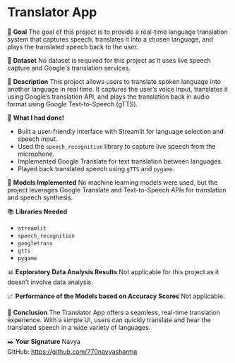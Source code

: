 # Translator App

🎯 **Goal**
The goal of this project is to provide a real-time language translation system that captures speech, translates it into a chosen language, and plays the translated speech back to the user.

🧵 **Dataset**
No dataset is required for this project as it uses live speech capture and Google's translation services.

🧾 **Description**
This project allows users to translate spoken language into another language in real time. It captures the user’s voice input, translates it using Google’s translation API, and plays the translation back in audio format using Google Text-to-Speech (gTTS).

🧮 **What I had done!**
- Built a user-friendly interface with Streamlit for language selection and speech input.
- Used the `speech_recognition` library to capture live speech from the microphone.
- Implemented Google Translate for text translation between languages.
- Played back translated speech using `gTTS` and `pygame`.

🚀 **Models Implemented**
No machine learning models were used, but the project leverages Google Translate and Text-to-Speech APIs for translation and speech synthesis.

📚 **Libraries Needed**
- `streamlit`
- `speech_recognition`
- `googletrans`
- `gtts`
- `pygame`

📊 **Exploratory Data Analysis Results**
Not applicable for this project as it doesn’t involve data analysis.

📈 **Performance of the Models based on Accuracy Scores**
Not applicable.

📢 **Conclusion**
The Translator App offers a seamless, real-time translation experience. With a simple UI, users can quickly translate and hear the translated speech in a wide variety of languages.

✒️ **Your Signature**
Navya  
GitHub: https://github.com/770navyasharma
